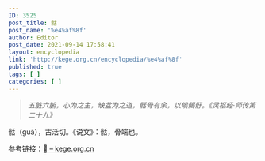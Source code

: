 ```yaml
---
ID: 3525
post_title: 䯏
post_name: '%e4%af%8f'
author: Editor
post_date: 2021-09-14 17:58:41
layout: encyclopedia
link: 'http://kege.org.cn/encyclopedia/%e4%af%8f'
published: true
tags: [ ]
categories: [ ]
---
```

<blockquote><em>五脏六腑，心为之主，缺盆为之道，䯏骨有余，以候𩩲骬。《灵枢经·师传第二十九》</em></blockquote>
䯏（guā），古活切。《说文》：䯏，骨端也。

参考链接：<a href="http://kege.org.cn/encyclopedia/%f0%a9%a9%bb">𩩻 – kege.org.cn</a>